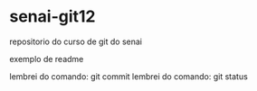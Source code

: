 # senai-git12
repositorio do curso de git do senai


exemplo de readme

lembrei do comando: git commit
lembrei do comando: git status

